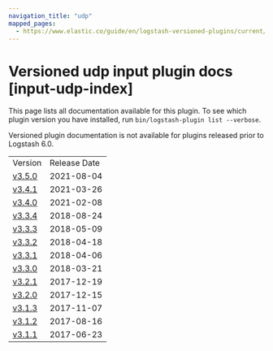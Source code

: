 ```yaml
---
navigation_title: "udp"
mapped_pages:
  - https://www.elastic.co/guide/en/logstash-versioned-plugins/current/input-udp-index.html
---
```


# Versioned udp input plugin docs [input-udp-index]

This page lists all documentation available for this plugin. To see which plugin version you have installed, run `bin/logstash-plugin list --verbose`.

Versioned plugin documentation is not available for plugins released prior to Logstash 6.0.

| | |
| :- | :- |
| Version | Release Date |
| [v3.5.0](v3-5-0-plugins-inputs-udp.md) | 2021-08-04 |
| [v3.4.1](v3-4-1-plugins-inputs-udp.md) | 2021-03-26 |
| [v3.4.0](v3-4-0-plugins-inputs-udp.md) | 2021-02-08 |
| [v3.3.4](v3-3-4-plugins-inputs-udp.md) | 2018-08-24 |
| [v3.3.3](v3-3-3-plugins-inputs-udp.md) | 2018-05-09 |
| [v3.3.2](v3-3-2-plugins-inputs-udp.md) | 2018-04-18 |
| [v3.3.1](v3-3-1-plugins-inputs-udp.md) | 2018-04-06 |
| [v3.3.0](v3-3-0-plugins-inputs-udp.md) | 2018-03-21 |
| [v3.2.1](v3-2-1-plugins-inputs-udp.md) | 2017-12-19 |
| [v3.2.0](v3-2-0-plugins-inputs-udp.md) | 2017-12-15 |
| [v3.1.3](v3-1-3-plugins-inputs-udp.md) | 2017-11-07 |
| [v3.1.2](v3-1-2-plugins-inputs-udp.md) | 2017-08-16 |
| [v3.1.1](v3-1-1-plugins-inputs-udp.md) | 2017-06-23 |
